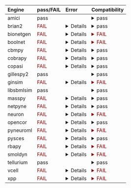 | Engine     | pass/FAIL                                | Error                                                                                                                                                                                                                                                                                                                                                                                                                                                                                                                                                                                                                                                                                                                                                                                                                                                                                                                                                                                                                                                                                                                                                                                                                                                                                                                                                                                                                                                                                                                                                                                                                                                                                                                                                                                                                                                                                                                                                                                                                                                                                                                                                                                                                                                                                                                                                                                                                                                                                                                                                                                                                                                                                                                                                                                                                                                                                                                                                                                                                                                                                                                                                                                                                                                                                                                                                                                                                                                                                                                                                                                                                                                                                                                                                                                                                                                                                                                                                                                                                                                                                                                                                                                                                                                                                                                                                                                                                                                                                                                                                                                                                                                                                                                                                                                                                                                                                                                                                                                                                                                                                                                                                                                                                                                                                                                                                                                                                                                                                                                                                                                                                                                                                                                                                                                                                                                                                                                                                                                                                                                                                                                                                                                                         | Compatibility                                                                                                                                                                                                                                                              |
|:-----------|:-----------------------------------------|:--------------------------------------------------------------------------------------------------------------------------------------------------------------------------------------------------------------------------------------------------------------------------------------------------------------------------------------------------------------------------------------------------------------------------------------------------------------------------------------------------------------------------------------------------------------------------------------------------------------------------------------------------------------------------------------------------------------------------------------------------------------------------------------------------------------------------------------------------------------------------------------------------------------------------------------------------------------------------------------------------------------------------------------------------------------------------------------------------------------------------------------------------------------------------------------------------------------------------------------------------------------------------------------------------------------------------------------------------------------------------------------------------------------------------------------------------------------------------------------------------------------------------------------------------------------------------------------------------------------------------------------------------------------------------------------------------------------------------------------------------------------------------------------------------------------------------------------------------------------------------------------------------------------------------------------------------------------------------------------------------------------------------------------------------------------------------------------------------------------------------------------------------------------------------------------------------------------------------------------------------------------------------------------------------------------------------------------------------------------------------------------------------------------------------------------------------------------------------------------------------------------------------------------------------------------------------------------------------------------------------------------------------------------------------------------------------------------------------------------------------------------------------------------------------------------------------------------------------------------------------------------------------------------------------------------------------------------------------------------------------------------------------------------------------------------------------------------------------------------------------------------------------------------------------------------------------------------------------------------------------------------------------------------------------------------------------------------------------------------------------------------------------------------------------------------------------------------------------------------------------------------------------------------------------------------------------------------------------------------------------------------------------------------------------------------------------------------------------------------------------------------------------------------------------------------------------------------------------------------------------------------------------------------------------------------------------------------------------------------------------------------------------------------------------------------------------------------------------------------------------------------------------------------------------------------------------------------------------------------------------------------------------------------------------------------------------------------------------------------------------------------------------------------------------------------------------------------------------------------------------------------------------------------------------------------------------------------------------------------------------------------------------------------------------------------------------------------------------------------------------------------------------------------------------------------------------------------------------------------------------------------------------------------------------------------------------------------------------------------------------------------------------------------------------------------------------------------------------------------------------------------------------------------------------------------------------------------------------------------------------------------------------------------------------------------------------------------------------------------------------------------------------------------------------------------------------------------------------------------------------------------------------------------------------------------------------------------------------------------------------------------------------------------------------------------------------------------------------------------------------------------------------------------------------------------------------------------------------------------------------------------------------------------------------------------------------------------------------------------------------------------------------------------------------------------------------------------------------------------------------------------------------------------------------------------------------------------|:---------------------------------------------------------------------------------------------------------------------------------------------------------------------------------------------------------------------------------------------------------------------------|
| amici      | pass                                     |                                                                                                                                                                                                                                                                                                                                                                                                                                                                                                                                                                                                                                                                                                                                                                                                                                                                                                                                                                                                                                                                                                                                                                                                                                                                                                                                                                                                                                                                                                                                                                                                                                                                                                                                                                                                                                                                                                                                                                                                                                                                                                                                                                                                                                                                                                                                                                                                                                                                                                                                                                                                                                                                                                                                                                                                                                                                                                                                                                                                                                                                                                                                                                                                                                                                                                                                                                                                                                                                                                                                                                                                                                                                                                                                                                                                                                                                                                                                                                                                                                                                                                                                                                                                                                                                                                                                                                                                                                                                                                                                                                                                                                                                                                                                                                                                                                                                                                                                                                                                                                                                                                                                                                                                                                                                                                                                                                                                                                                                                                                                                                                                                                                                                                                                                                                                                                                                                                                                                                                                                                                                                                                                                                                                               | <details><summary>pass</summary>The file extensions suggest the input file types are '['SBML', 'SED-ML']'. These are compatible with amici</details>                                                                                                                       |
| brian2     | <span style="color:darkred;">FAIL</span> | <details><summary>Details</summary><span style="color:red;">No module named 'libsbml'<br></details>                                                                                                                                                                                                                                                                                                                                                                                                                                                                                                                                                                                                                                                                                                                                                                                                                                                                                                                                                                                                                                                                                                                                                                                                                                                                                                                                                                                                                                                                                                                                                                                                                                                                                                                                                                                                                                                                                                                                                                                                                                                                                                                                                                                                                                                                                                                                                                                                                                                                                                                                                                                                                                                                                                                                                                                                                                                                                                                                                                                                                                                                                                                                                                                                                                                                                                                                                                                                                                                                                                                                                                                                                                                                                                                                                                                                                                                                                                                                                                                                                                                                                                                                                                                                                                                                                                                                                                                                                                                                                                                                                                                                                                                                                                                                                                                                                                                                                                                                                                                                                                                                                                                                                                                                                                                                                                                                                                                                                                                                                                                                                                                                                                                                                                                                                                                                                                                                                                                                                                                                                                                                                                           | <details><summary>pass</summary>The file extensions suggest the input file types are '['SBML', 'SED-ML']'. These are compatible with brian2</details>                                                                                                                      |
| bionetgen  | <span style="color:darkred;">FAIL</span> | <details><summary>Details</summary>/usr/local/lib/python3.9/site-packages/biosimulators_utils/warnings.py:31: <br><br>BioSimulatorsWarning:<br><br> <span style="color:darkorange;">The SED document is potentially incorrect.</span></li><li>Model `net1` has warnings.<br>    - The model file `LEMS_NML2_Ex9_FN.sbml` has warnings.<br>      - 2 warnings of type SBML unit consistency (99505). The following is the first warning at line 40, column 12:<br>        - In situations where a mathematical expression contains literal numbers or parameters whose units have not been declared, it is not possible to verify accurately the consistency of the units in the expression. <br>           The units of the rateRule math expression '(V - pow(V, 3) / 3 - W + I) / SEC' cannot be fully checked. Unit consistency reported as either no errors or further unit errors related to this object may not be accurate.<br>      - 4 warnings of type Modeling practice (80701). The following is the first warning at line 32, column 12:<br>        - As a principle of best modeling practice, the units of a parameter should be declared rather than be left undefined. Doing so improves the ability of software to check the consistency of units and helps make it easier to detect potential errors in models.<br>           The parameter with the id 'I' does not have a 'units' attribute.<br>  <br><br>/usr/local/lib/python3.9/site-packages/biosimulators_utils/warnings.py:31: <br><br>BioSimulatorsWarning:<br><br> <span style="color:darkorange;">The COMBINE/OMEX archive has warnings.</li><li>OMEX manifests should not contain content entries for themselves.</li><li>The SED-ML file at location `./tmp548486` has warnings.<br>    - Model `net1` has warnings.<br>      - The model file `LEMS_NML2_Ex9_FN.sbml` has warnings.<br>        - 2 warnings of type SBML unit consistency (99505). The following is the first warning at line 40, column 12:<br>          - In situations where a mathematical expression contains literal numbers or parameters whose units have not been declared, it is not possible to verify accurately the consistency of the units in the expression. <br>             The units of the rateRule math expression '(V - pow(V, 3) / 3 - W + I) / SEC' cannot be fully checked. Unit consistency reported as either no errors or further unit errors related to this object may not be accurate.<br>        - 4 warnings of type Modeling practice (80701). The following is the first warning at line 32, column 12:<br>          - As a principle of best modeling practice, the units of a parameter should be declared rather than be left undefined. Doing so improves the ability of software to check the consistency of units and helps make it easier to detect potential errors in models.<br>             The parameter with the id 'I' does not have a 'units' attribute.<br>  <br><br><span style="color:red;"><span style="color:red;">The COMBINE/OMEX did not execute successfully:<br><br>  The SED document did not execute successfully:<br>  <br>    Language for model `net1` is not supported.<br>      - Model language `urn:sedml:language:sbml` is not supported. Models must be in BNGL format (e.g., `sed:model/@language` must match `^urn:sedml:language:bngl(\.$)` such as `urn:sedml:language:bngl`).<br></details>                                                                                                                                                                                                                                                                                                                                                                                                                                                                                                                                                                                                                                                                                                                                                                                                                                                                                                                                                                                                                                                                                                                                                                                                                                                                                                                                                                                                                                                                                                                                                                                                                                                                                                                                                                                                                                                                                                                                                                                                                                                                                                                                                                                                                                                                                                                                                                                                                                                                                                                                                                                                                                                                                                                                                                                      | <span style="color:darkred;"><details><summary>FAIL</summary>The file extensions suggest the input file types are '['SBML', 'SED-ML']'. Tese are not compatible with bionetgen. The following file types will be compatible ['BNGL', 'SED-ML']</details></span>            |
| boolnet    | <span style="color:darkred;">FAIL</span> | <details><summary>Details</summary>/usr/local/lib/python3.9/site-packages/biosimulators_utils/warnings.py:31: <br><br>BioSimulatorsWarning:<br><br> <span style="color:darkorange;">The SED document is potentially incorrect.</span></li><li>Model `net1` may be invalid.<br>    - The model file `LEMS_NML2_Ex9_FN.sbml` may be invalid.<br>      - In situations where a mathematical expression contains literal numbers or parameters whose units have not been declared, it is not possible to verify accurately the consistency of the units in the expression. <br>         The units of the rateRule math expression '(V - pow(V, 3) / 3 - W + I) / SEC' cannot be fully checked. Unit consistency reported as either no errors or further unit errors related to this object may not be accurate.<br>        <br>      - In situations where a mathematical expression contains literal numbers or parameters whose units have not been declared, it is not possible to verify accurately the consistency of the units in the expression. <br>         The units of the rateRule math expression '0.08 * (V + (0.7 - 0.8 * W)) / SEC' cannot be fully checked. Unit consistency reported as either no errors or further unit errors related to this object may not be accurate.<br>        <br>      - As a principle of best modeling practice, the units of a parameter should be declared rather than be left undefined. Doing so improves the ability of software to check the consistency of units and helps make it easier to detect potential errors in models.<br>         The parameter with the id 'I' does not have a 'units' attribute.<br>        <br>      - As a principle of best modeling practice, the units of a parameter should be declared rather than be left undefined. Doing so improves the ability of software to check the consistency of units and helps make it easier to detect potential errors in models.<br>         The parameter with the id 'SEC' does not have a 'units' attribute.<br>        <br>      - As a principle of best modeling practice, the units of a parameter should be declared rather than be left undefined. Doing so improves the ability of software to check the consistency of units and helps make it easier to detect potential errors in models.<br>         The parameter with the id 'V' does not have a 'units' attribute.<br>        <br>      - As a principle of best modeling practice, the units of a parameter should be declared rather than be left undefined. Doing so improves the ability of software to check the consistency of units and helps make it easier to detect potential errors in models.<br>         The parameter with the id 'W' does not have a 'units' attribute.<br>        <br>  <br><br>/usr/local/lib/python3.9/site-packages/biosimulators_utils/warnings.py:31: <br><br>BioSimulatorsWarning:<br><br> <span style="color:darkorange;">The COMBINE/OMEX archive may be invalid.</li><li>OMEX manifests should not contain content entries for themselves.</li><li>The SED-ML file at location `./tmp486601` may be invalid.<br>    - Model `net1` may be invalid.<br>      - The model file `LEMS_NML2_Ex9_FN.sbml` may be invalid.<br>        - In situations where a mathematical expression contains literal numbers or parameters whose units have not been declared, it is not possible to verify accurately the consistency of the units in the expression. <br>           The units of the rateRule math expression '(V - pow(V, 3) / 3 - W + I) / SEC' cannot be fully checked. Unit consistency reported as either no errors or further unit errors related to this object may not be accurate.<br>          <br>        - In situations where a mathematical expression contains literal numbers or parameters whose units have not been declared, it is not possible to verify accurately the consistency of the units in the expression. <br>           The units of the rateRule math expression '0.08 * (V + (0.7 - 0.8 * W)) / SEC' cannot be fully checked. Unit consistency reported as either no errors or further unit errors related to this object may not be accurate.<br>          <br>        - As a principle of best modeling practice, the units of a parameter should be declared rather than be left undefined. Doing so improves the ability of software to check the consistency of units and helps make it easier to detect potential errors in models.<br>           The parameter with the id 'I' does not have a 'units' attribute.<br>          <br>        - As a principle of best modeling practice, the units of a parameter should be declared rather than be left undefined. Doing so improves the ability of software to check the consistency of units and helps make it easier to detect potential errors in models.<br>           The parameter with the id 'SEC' does not have a 'units' attribute.<br>          <br>        - As a principle of best modeling practice, the units of a parameter should be declared rather than be left undefined. Doing so improves the ability of software to check the consistency of units and helps make it easier to detect potential errors in models.<br>           The parameter with the id 'V' does not have a 'units' attribute.<br>          <br>        - As a principle of best modeling practice, the units of a parameter should be declared rather than be left undefined. Doing so improves the ability of software to check the consistency of units and helps make it easier to detect potential errors in models.<br>           The parameter with the id 'W' does not have a 'units' attribute.<br>          <br>  <br><br><span style="color:red;"><span style="color:red;">The COMBINE/OMEX did not execute successfully:<br><br>  The SED document did not execute successfully:<br>  <br>    Simulation `sim1` is invalid.<br>      - Number of points (20000) must be equal to the difference between the output end (200.0) and start times (0.0).<br>R[write to console]: Warning message:<br><br>R[write to console]: In (function (package, help, pos = 2, lib.loc = NULL, character.only = FALSE,  :<br>R[write to console]: <br> <br>R[write to console]:  library â/usr/lib/R/site-libraryâ contains no packages<br><br></details>                                                                                                                                                                                                                                                                                                                                                                                                                                                                                                                                                                                                                                                                                                                                                                                                                                                                                                                                                                                                                                                                                                                                                                                                                                                                                                                                                                                                                                                                                                                                                                                                                                                                                                                                                                                                                                                                                                                                                                                                                                                                                                                                                                                                                                                                                                                                                                                                                                                                                                                                                                                                                                                                                                                                                                                                                                                                                                                                                                                                                                                                                                                                                                                                                                                                                                                                                                                                                                                                                                                                                                                                                                                                                                                                                                                                                                                                                                                                                                                                                                                                                                                                                                                                                                                                                                                                                                                                                                                                                                                                                                                                                                                                                                                                                                                                                                                                                                                                                                                                                                                                                                                                                                                                                                                                                                                                                                                                                                                                                                                                                                                                                                                                                                                                                                                                                                                                                                                                                                                                                                                                                                                                                                                                               | <span style="color:darkred;"><details><summary>FAIL</summary>The file extensions suggest the input file types are '['SBML', 'SED-ML']'. Tese are not compatible with boolnet. The following file types will be compatible ['SBML-qual', 'SED-ML']</details></span>         |
| cbmpy      | <span style="color:darkred;">FAIL</span> | <details><summary>Details</summary><br>INFO: No xlwt module available, Excel spreadsheet creation disabled<br><br><br><br>No module named 'cplex'<br><br><br><br>CPLEX not available<br><br>*****<br>Using GLPK<br>*****<br><br><br>INFO: No xlrd module available, Excel spreadsheet reading disabled<br><br>CBMPy environment<br>******************<br>Revision: r689<br><br><br>***********************************************************************<br>* Welcome to CBMPy (0.7.25) - PySCeS Constraint Based Modelling       *<br>*                http://cbmpy.sourceforge.net                         *<br>* Copyright(C) Brett G. Olivier 2014 - 2019                           *<br>* Dept. of Systems Bioinformatics                                     *<br>* Vrije Universiteit Amsterdam, Amsterdam, The Netherlands            *<br>* CBMPy is developed as part of the BeBasic MetaToolKit Project       *<br>* Distributed under the GNU GPL v 3.0 licence, see                    *<br>* LICENCE (supplied with this release) for details                    *<br>***********************************************************************<br><br>/usr/local/lib/python3.9/site-packages/biosimulators_utils/warnings.py:31: <br><br>BioSimulatorsWarning:<br><br> <span style="color:darkorange;">The SED document is potentially incorrect.</span></li><li>Model `net1` has warnings.<br>    - The model file `LEMS_NML2_Ex9_FN.sbml` has warnings.<br>      - 2 warnings of type SBML unit consistency (99505). The following is the first warning at line 40, column 12:<br>        - In situations where a mathematical expression contains literal numbers or parameters whose units have not been declared, it is not possible to verify accurately the consistency of the units in the expression. <br>           The units of the rateRule math expression '(V - pow(V, 3) / 3 - W + I) / SEC' cannot be fully checked. Unit consistency reported as either no errors or further unit errors related to this object may not be accurate.<br>      - 4 warnings of type Modeling practice (80701). The following is the first warning at line 32, column 12:<br>        - As a principle of best modeling practice, the units of a parameter should be declared rather than be left undefined. Doing so improves the ability of software to check the consistency of units and helps make it easier to detect potential errors in models.<br>           The parameter with the id 'I' does not have a 'units' attribute.<br>  <br><br>/usr/local/lib/python3.9/site-packages/biosimulators_utils/warnings.py:31: <br><br>BioSimulatorsWarning:<br><br> <span style="color:darkorange;">The COMBINE/OMEX archive has warnings.</li><li>OMEX manifests should not contain content entries for themselves.</li><li>The SED-ML file at location `./tmp576553` has warnings.<br>    - Model `net1` has warnings.<br>      - The model file `LEMS_NML2_Ex9_FN.sbml` has warnings.<br>        - 2 warnings of type SBML unit consistency (99505). The following is the first warning at line 40, column 12:<br>          - In situations where a mathematical expression contains literal numbers or parameters whose units have not been declared, it is not possible to verify accurately the consistency of the units in the expression. <br>             The units of the rateRule math expression '(V - pow(V, 3) / 3 - W + I) / SEC' cannot be fully checked. Unit consistency reported as either no errors or further unit errors related to this object may not be accurate.<br>        - 4 warnings of type Modeling practice (80701). The following is the first warning at line 32, column 12:<br>          - As a principle of best modeling practice, the units of a parameter should be declared rather than be left undefined. Doing so improves the ability of software to check the consistency of units and helps make it easier to detect potential errors in models.<br>             The parameter with the id 'I' does not have a 'units' attribute.<br>  <br><br><span style="color:red;"><span style="color:red;">The COMBINE/OMEX did not execute successfully:<br><br>  The SED document did not execute successfully:<br>  <br>    UniformTimeCourseSimulation `sim1` is not supported.<br>      - Simulation sim1 of type `UniformTimeCourseSimulation` is not supported. Simulation must be an instance of one of the following:<br>          - SteadyStateSimulation<br></details>                                                                                                                                                                                                                                                                                                                                                                                                                                                                                                                                                                                                                                                                                                                                                                                                                                                                                                                                                                                                                                                                                                                                                                                                                                                                                                                                                                                                                                                                                                                                                                                                                                                                           | <details><summary>pass</summary>The file extensions suggest the input file types are '['SBML', 'SED-ML']'. These are compatible with cbmpy</details>                                                                                                                       |
| cobrapy    | <span style="color:darkred;">FAIL</span> | <details><summary>Details</summary>/usr/local/lib/python3.9/site-packages/biosimulators_utils/warnings.py:31: <br><br>BioSimulatorsWarning:<br><br> <span style="color:darkorange;">The SED document is potentially incorrect.</span></li><li>Model `net1` has warnings.<br>    - The model file `LEMS_NML2_Ex9_FN.sbml` has warnings.<br>      - 2 warnings of type SBML unit consistency (99505). The following is the first warning at line 40, column 12:<br>        - In situations where a mathematical expression contains literal numbers or parameters whose units have not been declared, it is not possible to verify accurately the consistency of the units in the expression. <br>           The units of the rateRule math expression '(V - pow(V, 3) / 3 - W + I) / SEC' cannot be fully checked. Unit consistency reported as either no errors or further unit errors related to this object may not be accurate.<br>      - 4 warnings of type Modeling practice (80701). The following is the first warning at line 32, column 12:<br>        - As a principle of best modeling practice, the units of a parameter should be declared rather than be left undefined. Doing so improves the ability of software to check the consistency of units and helps make it easier to detect potential errors in models.<br>           The parameter with the id 'I' does not have a 'units' attribute.<br>  <br><br>/usr/local/lib/python3.9/site-packages/biosimulators_utils/warnings.py:31: <br><br>BioSimulatorsWarning:<br><br> <span style="color:darkorange;">The COMBINE/OMEX archive has warnings.</li><li>OMEX manifests should not contain content entries for themselves.</li><li>The SED-ML file at location `./tmp103711` has warnings.<br>    - Model `net1` has warnings.<br>      - The model file `LEMS_NML2_Ex9_FN.sbml` has warnings.<br>        - 2 warnings of type SBML unit consistency (99505). The following is the first warning at line 40, column 12:<br>          - In situations where a mathematical expression contains literal numbers or parameters whose units have not been declared, it is not possible to verify accurately the consistency of the units in the expression. <br>             The units of the rateRule math expression '(V - pow(V, 3) / 3 - W + I) / SEC' cannot be fully checked. Unit consistency reported as either no errors or further unit errors related to this object may not be accurate.<br>        - 4 warnings of type Modeling practice (80701). The following is the first warning at line 32, column 12:<br>          - As a principle of best modeling practice, the units of a parameter should be declared rather than be left undefined. Doing so improves the ability of software to check the consistency of units and helps make it easier to detect potential errors in models.<br>             The parameter with the id 'I' does not have a 'units' attribute.<br>  <br><br><span style="color:red;"><span style="color:red;">The COMBINE/OMEX did not execute successfully:<br><br>  The SED document did not execute successfully:<br>  <br>    UniformTimeCourseSimulation `sim1` is not supported.<br>      - Simulation sim1 of type `UniformTimeCourseSimulation` is not supported. Simulation must be an instance of one of the following:<br>          - SteadyStateSimulation<br></details>                                                                                                                                                                                                                                                                                                                                                                                                                                                                                                                                                                                                                                                                                                                                                                                                                                                                                                                                                                                                                                                                                                                                                                                                                                                                                                                                                                                                                                                                                                                                                                                                                                                                                                                                                                                                                                                                                                                                                                                                                                                                                                                                                                                                                                                                                                                                                                                                                                                                                                                                                                                                                                                                                                                                                                                                             | <details><summary>pass</summary>The file extensions suggest the input file types are '['SBML', 'SED-ML']'. These are compatible with cobrapy</details>                                                                                                                     |
| copasi     | <span style="color:darkred;">FAIL</span> | <details><summary>Details</summary>/usr/local/lib/python3.9/site-packages/biosimulators_utils/warnings.py:31: <br><br>BioSimulatorsWarning:<br><br> <span style="color:darkorange;">The SED document is potentially incorrect.</span></li><li>Model `net1` has warnings.<br>    - The model file `LEMS_NML2_Ex9_FN.sbml` has warnings.<br>      - 2 warnings of type SBML unit consistency (99505). The following is the first warning at line 40, column 12:<br>        - In situations where a mathematical expression contains literal numbers or parameters whose units have not been declared, it is not possible to verify accurately the consistency of the units in the expression. <br>           The units of the rateRule math expression '(V - pow(V, 3) / 3 - W + I) / SEC' cannot be fully checked. Unit consistency reported as either no errors or further unit errors related to this object may not be accurate.<br>      - 4 warnings of type Modeling practice (80701). The following is the first warning at line 32, column 12:<br>        - As a principle of best modeling practice, the units of a parameter should be declared rather than be left undefined. Doing so improves the ability of software to check the consistency of units and helps make it easier to detect potential errors in models.<br>           The parameter with the id 'I' does not have a 'units' attribute.<br>  <br><br>/usr/local/lib/python3.9/site-packages/biosimulators_utils/warnings.py:31: <br><br>BioSimulatorsWarning:<br><br> <span style="color:darkorange;">The COMBINE/OMEX archive has warnings.</li><li>OMEX manifests should not contain content entries for themselves.</li><li>The SED-ML file at location `./tmp611997` has warnings.<br>    - Model `net1` has warnings.<br>      - The model file `LEMS_NML2_Ex9_FN.sbml` has warnings.<br>        - 2 warnings of type SBML unit consistency (99505). The following is the first warning at line 40, column 12:<br>          - In situations where a mathematical expression contains literal numbers or parameters whose units have not been declared, it is not possible to verify accurately the consistency of the units in the expression. <br>             The units of the rateRule math expression '(V - pow(V, 3) / 3 - W + I) / SEC' cannot be fully checked. Unit consistency reported as either no errors or further unit errors related to this object may not be accurate.<br>        - 4 warnings of type Modeling practice (80701). The following is the first warning at line 32, column 12:<br>          - As a principle of best modeling practice, the units of a parameter should be declared rather than be left undefined. Doing so improves the ability of software to check the consistency of units and helps make it easier to detect potential errors in models.<br>             The parameter with the id 'I' does not have a 'units' attribute.<br>  <br><br><span style="color:red;">The COMBINE/OMEX did not execute successfully:<br><br>  The SED document did not execute successfully:<br>  <br>    could not convert string to float: 'Values[W]'<br></details>                                                                                                                                                                                                                                                                                                                                                                                                                                                                                                                                                                                                                                                                                                                                                                                                                                                                                                                                                                                                                                                                                                                                                                                                                                                                                                                                                                                                                                                                                                                                                                                                                                                                                                                                                                                                                                                                                                                                                                                                                                                                                                                                                                                                                                                                                                                                                                                                                                                                                                                                                                                                                                                                                                                                                                                                                                                                                                                                                                                                                            | <details><summary>pass</summary>The file extensions suggest the input file types are '['SBML', 'SED-ML']'. These are compatible with copasi</details>                                                                                                                      |
| gillespy2  | pass                                     |                                                                                                                                                                                                                                                                                                                                                                                                                                                                                                                                                                                                                                                                                                                                                                                                                                                                                                                                                                                                                                                                                                                                                                                                                                                                                                                                                                                                                                                                                                                                                                                                                                                                                                                                                                                                                                                                                                                                                                                                                                                                                                                                                                                                                                                                                                                                                                                                                                                                                                                                                                                                                                                                                                                                                                                                                                                                                                                                                                                                                                                                                                                                                                                                                                                                                                                                                                                                                                                                                                                                                                                                                                                                                                                                                                                                                                                                                                                                                                                                                                                                                                                                                                                                                                                                                                                                                                                                                                                                                                                                                                                                                                                                                                                                                                                                                                                                                                                                                                                                                                                                                                                                                                                                                                                                                                                                                                                                                                                                                                                                                                                                                                                                                                                                                                                                                                                                                                                                                                                                                                                                                                                                                                                                               | <details><summary>pass</summary>The file extensions suggest the input file types are '['SBML', 'SED-ML']'. These are compatible with gillespy2</details>                                                                                                                   |
| ginsim     | <span style="color:darkred;">FAIL</span> | <details><summary>Details</summary>/usr/local/lib/python3.9/site-packages/biosimulators_utils/warnings.py:31: <br><br>BioSimulatorsWarning:<br><br> <span style="color:darkorange;">The SED document is potentially incorrect.</span></li><li>Model `net1` may be invalid.<br>    - The model file `LEMS_NML2_Ex9_FN.sbml` may be invalid.<br>      - In situations where a mathematical expression contains literal numbers or parameters whose units have not been declared, it is not possible to verify accurately the consistency of the units in the expression. <br>         The units of the rateRule math expression '(V - pow(V, 3) / 3 - W + I) / SEC' cannot be fully checked. Unit consistency reported as either no errors or further unit errors related to this object may not be accurate.<br>        <br>      - In situations where a mathematical expression contains literal numbers or parameters whose units have not been declared, it is not possible to verify accurately the consistency of the units in the expression. <br>         The units of the rateRule math expression '0.08 * (V + (0.7 - 0.8 * W)) / SEC' cannot be fully checked. Unit consistency reported as either no errors or further unit errors related to this object may not be accurate.<br>        <br>      - As a principle of best modeling practice, the units of a parameter should be declared rather than be left undefined. Doing so improves the ability of software to check the consistency of units and helps make it easier to detect potential errors in models.<br>         The parameter with the id 'I' does not have a 'units' attribute.<br>        <br>      - As a principle of best modeling practice, the units of a parameter should be declared rather than be left undefined. Doing so improves the ability of software to check the consistency of units and helps make it easier to detect potential errors in models.<br>         The parameter with the id 'SEC' does not have a 'units' attribute.<br>        <br>      - As a principle of best modeling practice, the units of a parameter should be declared rather than be left undefined. Doing so improves the ability of software to check the consistency of units and helps make it easier to detect potential errors in models.<br>         The parameter with the id 'V' does not have a 'units' attribute.<br>        <br>      - As a principle of best modeling practice, the units of a parameter should be declared rather than be left undefined. Doing so improves the ability of software to check the consistency of units and helps make it easier to detect potential errors in models.<br>         The parameter with the id 'W' does not have a 'units' attribute.<br>        <br>  <br><br>/usr/local/lib/python3.9/site-packages/biosimulators_utils/warnings.py:31: <br><br>BioSimulatorsWarning:<br><br> <span style="color:darkorange;">The COMBINE/OMEX archive may be invalid.</li><li>OMEX manifests should not contain content entries for themselves.</li><li>The SED-ML file at location `./tmp789168` may be invalid.<br>    - Model `net1` may be invalid.<br>      - The model file `LEMS_NML2_Ex9_FN.sbml` may be invalid.<br>        - In situations where a mathematical expression contains literal numbers or parameters whose units have not been declared, it is not possible to verify accurately the consistency of the units in the expression. <br>           The units of the rateRule math expression '(V - pow(V, 3) / 3 - W + I) / SEC' cannot be fully checked. Unit consistency reported as either no errors or further unit errors related to this object may not be accurate.<br>          <br>        - In situations where a mathematical expression contains literal numbers or parameters whose units have not been declared, it is not possible to verify accurately the consistency of the units in the expression. <br>           The units of the rateRule math expression '0.08 * (V + (0.7 - 0.8 * W)) / SEC' cannot be fully checked. Unit consistency reported as either no errors or further unit errors related to this object may not be accurate.<br>          <br>        - As a principle of best modeling practice, the units of a parameter should be declared rather than be left undefined. Doing so improves the ability of software to check the consistency of units and helps make it easier to detect potential errors in models.<br>           The parameter with the id 'I' does not have a 'units' attribute.<br>          <br>        - As a principle of best modeling practice, the units of a parameter should be declared rather than be left undefined. Doing so improves the ability of software to check the consistency of units and helps make it easier to detect potential errors in models.<br>           The parameter with the id 'SEC' does not have a 'units' attribute.<br>          <br>        - As a principle of best modeling practice, the units of a parameter should be declared rather than be left undefined. Doing so improves the ability of software to check the consistency of units and helps make it easier to detect potential errors in models.<br>           The parameter with the id 'V' does not have a 'units' attribute.<br>          <br>        - As a principle of best modeling practice, the units of a parameter should be declared rather than be left undefined. Doing so improves the ability of software to check the consistency of units and helps make it easier to detect potential errors in models.<br>           The parameter with the id 'W' does not have a 'units' attribute.<br>          <br>  <br><br><span style="color:red;"><span style="color:red;">The COMBINE/OMEX did not execute successfully:<br><br>  The SED document did not execute successfully:<br>  <br>    Simulation `sim1` is invalid.<br>      - The interval between the output start and time time must be an integer multiple of the number of steps, not `0.01`:<br>          Output start time: 0.0<br>          Output end time: 200.0<br>          Number of steps: 20000<br></details> | <span style="color:darkred;"><details><summary>FAIL</summary>The file extensions suggest the input file types are '['SBML', 'SED-ML']'. Tese are not compatible with ginsim. The following file types will be compatible ['SBML-qual', 'SED-ML']</details></span>          |
| libsbmlsim | pass                                     |                                                                                                                                                                                                                                                                                                                                                                                                                                                                                                                                                                                                                                                                                                                                                                                                                                                                                                                                                                                                                                                                                                                                                                                                                                                                                                                                                                                                                                                                                                                                                                                                                                                                                                                                                                                                                                                                                                                                                                                                                                                                                                                                                                                                                                                                                                                                                                                                                                                                                                                                                                                                                                                                                                                                                                                                                                                                                                                                                                                                                                                                                                                                                                                                                                                                                                                                                                                                                                                                                                                                                                                                                                                                                                                                                                                                                                                                                                                                                                                                                                                                                                                                                                                                                                                                                                                                                                                                                                                                                                                                                                                                                                                                                                                                                                                                                                                                                                                                                                                                                                                                                                                                                                                                                                                                                                                                                                                                                                                                                                                                                                                                                                                                                                                                                                                                                                                                                                                                                                                                                                                                                                                                                                                                               | <details><summary>pass</summary>The file extensions suggest the input file types are '['SBML', 'SED-ML']'. These are compatible with libsbmlsim</details>                                                                                                                  |
| masspy     | <span style="color:darkred;">FAIL</span> | <details><summary>Details</summary>/usr/local/lib/python3.9/site-packages/biosimulators_utils/warnings.py:31 [1;31m<br><br>BioSimulatorsWarning:<br><br> <span style="color:darkorange;">The SED document is potentially incorrect.</span></li><li>Model `net1` has warnings.<br>    - The model file `LEMS_NML2_Ex9_FN.sbml` has warnings.<br>      - 2 warnings of type SBML unit consistency (99505). The following is the first warning at line 40, column 12:<br>        - In situations where a mathematical expression contains literal numbers or parameters whose units have not been declared, it is not possible to verify accurately the consistency of the units in the expression. <br>           The units of the rateRule math expression '(V - pow(V, 3) / 3 - W + I) / SEC' cannot be fully checked. Unit consistency reported as either no errors or further unit errors related to this object may not be accurate.<br>      - 4 warnings of type Modeling practice (80701). The following is the first warning at line 32, column 12:<br>        - As a principle of best modeling practice, the units of a parameter should be declared rather than be left undefined. Doing so improves the ability of software to check the consistency of units and helps make it easier to detect potential errors in models.<br>           The parameter with the id 'I' does not have a 'units' attribute.<br>/usr/local/lib/python3.9/site-packages/biosimulators_utils/warnings.py:31 [1;31m<br><br>BioSimulatorsWarning:<br><br> <span style="color:darkorange;">The COMBINE/OMEX archive has warnings.</li><li>OMEX manifests should not contain content entries for themselves.</li><li>The SED-ML file at location `./tmp760437` has warnings.<br>    - Model `net1` has warnings.<br>      - The model file `LEMS_NML2_Ex9_FN.sbml` has warnings.<br>        - 2 warnings of type SBML unit consistency (99505). The following is the first warning at line 40, column 12:<br>          - In situations where a mathematical expression contains literal numbers or parameters whose units have not been declared, it is not possible to verify accurately the consistency of the units in the expression. <br>             The units of the rateRule math expression '(V - pow(V, 3) / 3 - W + I) / SEC' cannot be fully checked. Unit consistency reported as either no errors or further unit errors related to this object may not be accurate.<br>        - 4 warnings of type Modeling practice (80701). The following is the first warning at line 32, column 12:<br>          - As a principle of best modeling practice, the units of a parameter should be declared rather than be left undefined. Doing so improves the ability of software to check the consistency of units and helps make it easier to detect potential errors in models.<br>             The parameter with the id 'I' does not have a 'units' attribute.<br><span style="color:red;"><span style="color:red;">The COMBINE/OMEX did not execute successfully:<br><br>  The SED document did not execute successfully:<br>  <br>    Something went wrong reading the SBML model. Most likely the SBML model is not valid. Please check that your model is valid using the `mass.io.sbml.validate_sbml_model` function or via the online validator at http://sbml.org/validator .<br>    	`(model, errors) = validate_sbml_model(filename)`<br>    If the model is valid and cannot be read please open an issue at https://github.com/SBRG/masspy/issues .<br></details>                                                                                                                                                                                                                                                                                                                                                                                                                                                                                                                                                                                                                                                                                                                                                                                                                                                                                                                                                                                                                                                                                                                                                                                                                                                                                                                                                                                                                                                                                                                                                                                                                                                                                                                                                                                                                                                                                                                                                                                                                                                                                                                                                                                                                                                                                                                                                                                                                                                                                                                                                                                                                                                                                                                                                                                                                                                                                                                                                                                                                                                                                                                                                                                                                                                                                                                                                                                                                                                                                                                                                                                                                                                                                                                                                                                                                                                                                                                                                                                                                                                                                                                                                                                                                                                                                                                                                                                                                                                                                                                                                                                                                                                                                                                                                                                                                                                                                                                                                                                                                                                                                                                                                                                                                                                                                                                                                                                                                                                                                                                                                                                                                                                                                                                                                                                                                                                                                                                                                                                                                                                                                                                                                                                                               | <details><summary>pass</summary>The file extensions suggest the input file types are '['SBML', 'SED-ML']'. These are compatible with masspy</details>                                                                                                                      |
| netpyne    | <span style="color:darkred;">FAIL</span> | <details><summary>Details</summary><span style="color:red;">No module named 'libsbml'<br></details>                                                                                                                                                                                                                                                                                                                                                                                                                                                                                                                                                                                                                                                                                                                                                                                                                                                                                                                                                                                                                                                                                                                                                                                                                                                                                                                                                                                                                                                                                                                                                                                                                                                                                                                                                                                                                                                                                                                                                                                                                                                                                                                                                                                                                                                                                                                                                                                                                                                                                                                                                                                                                                                                                                                                                                                                                                                                                                                                                                                                                                                                                                                                                                                                                                                                                                                                                                                                                                                                                                                                                                                                                                                                                                                                                                                                                                                                                                                                                                                                                                                                                                                                                                                                                                                                                                                                                                                                                                                                                                                                                                                                                                                                                                                                                                                                                                                                                                                                                                                                                                                                                                                                                                                                                                                                                                                                                                                                                                                                                                                                                                                                                                                                                                                                                                                                                                                                                                                                                                                                                                                                                                           | <details><summary>pass</summary>The file extensions suggest the input file types are '['SBML', 'SED-ML']'. These are compatible with netpyne</details>                                                                                                                     |
| neuron     | <span style="color:darkred;">FAIL</span> | <details><summary>Details</summary><span style="color:red;">No module named 'libsbml'<br></details>                                                                                                                                                                                                                                                                                                                                                                                                                                                                                                                                                                                                                                                                                                                                                                                                                                                                                                                                                                                                                                                                                                                                                                                                                                                                                                                                                                                                                                                                                                                                                                                                                                                                                                                                                                                                                                                                                                                                                                                                                                                                                                                                                                                                                                                                                                                                                                                                                                                                                                                                                                                                                                                                                                                                                                                                                                                                                                                                                                                                                                                                                                                                                                                                                                                                                                                                                                                                                                                                                                                                                                                                                                                                                                                                                                                                                                                                                                                                                                                                                                                                                                                                                                                                                                                                                                                                                                                                                                                                                                                                                                                                                                                                                                                                                                                                                                                                                                                                                                                                                                                                                                                                                                                                                                                                                                                                                                                                                                                                                                                                                                                                                                                                                                                                                                                                                                                                                                                                                                                                                                                                                                           | <span style="color:darkred;"><details><summary>FAIL</summary>The file extensions suggest the input file types are '['SBML', 'SED-ML']'. Tese are not compatible with neuron. The following file types will be compatible ['LEMS', 'SED-ML', 'NeuroML']</details></span>    |
| opencor    | <span style="color:darkred;">FAIL</span> | <details><summary>Details</summary><span style="color:red;">No module named 'libsbml'<br></details>                                                                                                                                                                                                                                                                                                                                                                                                                                                                                                                                                                                                                                                                                                                                                                                                                                                                                                                                                                                                                                                                                                                                                                                                                                                                                                                                                                                                                                                                                                                                                                                                                                                                                                                                                                                                                                                                                                                                                                                                                                                                                                                                                                                                                                                                                                                                                                                                                                                                                                                                                                                                                                                                                                                                                                                                                                                                                                                                                                                                                                                                                                                                                                                                                                                                                                                                                                                                                                                                                                                                                                                                                                                                                                                                                                                                                                                                                                                                                                                                                                                                                                                                                                                                                                                                                                                                                                                                                                                                                                                                                                                                                                                                                                                                                                                                                                                                                                                                                                                                                                                                                                                                                                                                                                                                                                                                                                                                                                                                                                                                                                                                                                                                                                                                                                                                                                                                                                                                                                                                                                                                                                           | <details><summary>pass</summary>The file extensions suggest the input file types are '['SBML', 'SED-ML']'. These are compatible with opencor</details>                                                                                                                     |
| pyneuroml  | <span style="color:darkred;">FAIL</span> | <details><summary>Details</summary><span style="color:red;">No module named 'libsbml'<br></details>                                                                                                                                                                                                                                                                                                                                                                                                                                                                                                                                                                                                                                                                                                                                                                                                                                                                                                                                                                                                                                                                                                                                                                                                                                                                                                                                                                                                                                                                                                                                                                                                                                                                                                                                                                                                                                                                                                                                                                                                                                                                                                                                                                                                                                                                                                                                                                                                                                                                                                                                                                                                                                                                                                                                                                                                                                                                                                                                                                                                                                                                                                                                                                                                                                                                                                                                                                                                                                                                                                                                                                                                                                                                                                                                                                                                                                                                                                                                                                                                                                                                                                                                                                                                                                                                                                                                                                                                                                                                                                                                                                                                                                                                                                                                                                                                                                                                                                                                                                                                                                                                                                                                                                                                                                                                                                                                                                                                                                                                                                                                                                                                                                                                                                                                                                                                                                                                                                                                                                                                                                                                                                           | <span style="color:darkred;"><details><summary>FAIL</summary>The file extensions suggest the input file types are '['SBML', 'SED-ML']'. Tese are not compatible with pyneuroml. The following file types will be compatible ['LEMS', 'SED-ML', 'NeuroML']</details></span> |
| pysces     | <span style="color:darkred;">FAIL</span> | <details><summary>Details</summary>Could not find GLIMDA.<br>/usr/local/lib/python3.10/site-packages/biosimulators_utils/warnings.py:31: <br><br>BioSimulatorsWarning:<br><br> <span style="color:darkorange;">The SED document is potentially incorrect.</span></li><li>Model `net1` has warnings.<br>    - The model file `LEMS_NML2_Ex9_FN.sbml` has warnings.<br>      - 2 warnings of type SBML unit consistency (99505). The following is the first warning at line 40, column 12:<br>        - In situations where a mathematical expression contains literal numbers or parameters whose units have not been declared, it is not possible to verify accurately the consistency of the units in the expression. <br>           The units of the rateRule math expression '(V - pow(V, 3) / 3 - W + I) / SEC' cannot be fully checked. Unit consistency reported as either no errors or further unit errors related to this object may not be accurate.<br>      - 4 warnings of type Modeling practice (80701). The following is the first warning at line 32, column 12:<br>        - As a principle of best modeling practice, the units of a parameter should be declared rather than be left undefined. Doing so improves the ability of software to check the consistency of units and helps make it easier to detect potential errors in models.<br>           The parameter with the id 'I' does not have a 'units' attribute.<br>  <br><br>/usr/local/lib/python3.10/site-packages/biosimulators_utils/warnings.py:31: <br><br>BioSimulatorsWarning:<br><br> <span style="color:darkorange;">The COMBINE/OMEX archive has warnings.</li><li>OMEX manifests should not contain content entries for themselves.</li><li>The SED-ML file at location `./tmp849291` has warnings.<br>    - Model `net1` has warnings.<br>      - The model file `LEMS_NML2_Ex9_FN.sbml` has warnings.<br>        - 2 warnings of type SBML unit consistency (99505). The following is the first warning at line 40, column 12:<br>          - In situations where a mathematical expression contains literal numbers or parameters whose units have not been declared, it is not possible to verify accurately the consistency of the units in the expression. <br>             The units of the rateRule math expression '(V - pow(V, 3) / 3 - W + I) / SEC' cannot be fully checked. Unit consistency reported as either no errors or further unit errors related to this object may not be accurate.<br>        - 4 warnings of type Modeling practice (80701). The following is the first warning at line 32, column 12:<br>          - As a principle of best modeling practice, the units of a parameter should be declared rather than be left undefined. Doing so improves the ability of software to check the consistency of units and helps make it easier to detect potential errors in models.<br>             The parameter with the id 'I' does not have a 'units' attribute.<br>  <br><br><span style="color:red;">The COMBINE/OMEX did not execute successfully:<br><br>  The SED document did not execute successfully:<br>  <br>    Model at /tmp/tmp5qr0efml/./LEMS_NML2_Ex9_FN.sbml could not be imported:<br>      <br>      File /tmp/tmp5qr0efml/./LEMS_NML2_Ex9_FN.sbml.xml does not exist<br></details>                                                                                                                                                                                                                                                                                                                                                                                                                                                                                                                                                                                                                                                                                                                                                                                                                                                                                                                                                                                                                                                                                                                                                                                                                                                                                                                                                                                                                                                                                                                                                                                                                                                                                                                                                                                                                                                                                                                                                                                                                                                                                                                                                                                                                                                                                                                                                                                                                                                                                                                                                                                                                                                                                                                                                                                                                                                                                  | <details><summary>pass</summary>The file extensions suggest the input file types are '['SBML', 'SED-ML']'. These are compatible with pysces</details>                                                                                                                      |
| rbapy      | <span style="color:darkred;">FAIL</span> | <details><summary>Details</summary>/usr/local/lib/python3.9/site-packages/biosimulators_utils/warnings.py:31: <br><br>BioSimulatorsWarning:<br><br> <span style="color:darkorange;">The SED document is potentially incorrect.</span></li><li>Model `net1` may be invalid.<br>    - The model file `LEMS_NML2_Ex9_FN.sbml` may be invalid.<br>      - In situations where a mathematical expression contains literal numbers or parameters whose units have not been declared, it is not possible to verify accurately the consistency of the units in the expression. <br>         The units of the rateRule math expression '(V - pow(V, 3) / 3 - W + I) / SEC' cannot be fully checked. Unit consistency reported as either no errors or further unit errors related to this object may not be accurate.<br>        <br>      - In situations where a mathematical expression contains literal numbers or parameters whose units have not been declared, it is not possible to verify accurately the consistency of the units in the expression. <br>         The units of the rateRule math expression '0.08 * (V + (0.7 - 0.8 * W)) / SEC' cannot be fully checked. Unit consistency reported as either no errors or further unit errors related to this object may not be accurate.<br>        <br>      - As a principle of best modeling practice, the units of a parameter should be declared rather than be left undefined. Doing so improves the ability of software to check the consistency of units and helps make it easier to detect potential errors in models.<br>         The parameter with the id 'I' does not have a 'units' attribute.<br>        <br>      - As a principle of best modeling practice, the units of a parameter should be declared rather than be left undefined. Doing so improves the ability of software to check the consistency of units and helps make it easier to detect potential errors in models.<br>         The parameter with the id 'SEC' does not have a 'units' attribute.<br>        <br>      - As a principle of best modeling practice, the units of a parameter should be declared rather than be left undefined. Doing so improves the ability of software to check the consistency of units and helps make it easier to detect potential errors in models.<br>         The parameter with the id 'V' does not have a 'units' attribute.<br>        <br>      - As a principle of best modeling practice, the units of a parameter should be declared rather than be left undefined. Doing so improves the ability of software to check the consistency of units and helps make it easier to detect potential errors in models.<br>         The parameter with the id 'W' does not have a 'units' attribute.<br>        <br>  <br><br>/usr/local/lib/python3.9/site-packages/biosimulators_utils/warnings.py:31: <br><br>BioSimulatorsWarning:<br><br> <span style="color:darkorange;">The COMBINE/OMEX archive may be invalid.</li><li>OMEX manifests should not contain content entries for themselves.</li><li>The SED-ML file at location `./tmp510520` may be invalid.<br>    - Model `net1` may be invalid.<br>      - The model file `LEMS_NML2_Ex9_FN.sbml` may be invalid.<br>        - In situations where a mathematical expression contains literal numbers or parameters whose units have not been declared, it is not possible to verify accurately the consistency of the units in the expression. <br>           The units of the rateRule math expression '(V - pow(V, 3) / 3 - W + I) / SEC' cannot be fully checked. Unit consistency reported as either no errors or further unit errors related to this object may not be accurate.<br>          <br>        - In situations where a mathematical expression contains literal numbers or parameters whose units have not been declared, it is not possible to verify accurately the consistency of the units in the expression. <br>           The units of the rateRule math expression '0.08 * (V + (0.7 - 0.8 * W)) / SEC' cannot be fully checked. Unit consistency reported as either no errors or further unit errors related to this object may not be accurate.<br>          <br>        - As a principle of best modeling practice, the units of a parameter should be declared rather than be left undefined. Doing so improves the ability of software to check the consistency of units and helps make it easier to detect potential errors in models.<br>           The parameter with the id 'I' does not have a 'units' attribute.<br>          <br>        - As a principle of best modeling practice, the units of a parameter should be declared rather than be left undefined. Doing so improves the ability of software to check the consistency of units and helps make it easier to detect potential errors in models.<br>           The parameter with the id 'SEC' does not have a 'units' attribute.<br>          <br>        - As a principle of best modeling practice, the units of a parameter should be declared rather than be left undefined. Doing so improves the ability of software to check the consistency of units and helps make it easier to detect potential errors in models.<br>           The parameter with the id 'V' does not have a 'units' attribute.<br>          <br>        - As a principle of best modeling practice, the units of a parameter should be declared rather than be left undefined. Doing so improves the ability of software to check the consistency of units and helps make it easier to detect potential errors in models.<br>           The parameter with the id 'W' does not have a 'units' attribute.<br>          <br>  <br><br><span style="color:red;"><span style="color:red;">The COMBINE/OMEX did not execute successfully:<br><br>  The SED document did not execute successfully:<br>  <br>    Language for model `net1` is not supported.<br>      - Model language `urn:sedml:language:sbml` is not supported. Models must be in RBA format (e.g., `sed:model/@language` must match `^urn:sedml:language:rba(\.$)` such as `urn:sedml:language:rba`).<br></details>                 | <span style="color:darkred;"><details><summary>FAIL</summary>The file extensions suggest the input file types are '['SBML', 'SED-ML']'. Tese are not compatible with rbapy. The following file types will be compatible ['RBApy', 'SED-ML']</details></span>               |
| smoldyn    | <span style="color:darkred;">FAIL</span> | <details><summary>Details</summary>[Errno 2] No such file or directory: '/tmp/tmpkp8lkk_2/model.txt'<br></details>                                                                                                                                                                                                                                                                                                                                                                                                                                                                                                                                                                                                                                                                                                                                                                                                                                                                                                                                                                                                                                                                                                                                                                                                                                                                                                                                                                                                                                                                                                                                                                                                                                                                                                                                                                                                                                                                                                                                                                                                                                                                                                                                                                                                                                                                                                                                                                                                                                                                                                                                                                                                                                                                                                                                                                                                                                                                                                                                                                                                                                                                                                                                                                                                                                                                                                                                                                                                                                                                                                                                                                                                                                                                                                                                                                                                                                                                                                                                                                                                                                                                                                                                                                                                                                                                                                                                                                                                                                                                                                                                                                                                                                                                                                                                                                                                                                                                                                                                                                                                                                                                                                                                                                                                                                                                                                                                                                                                                                                                                                                                                                                                                                                                                                                                                                                                                                                                                                                                                                                                                                                                                            | <span style="color:darkred;"><details><summary>FAIL</summary>smoldyn compatible file types unknown.</details></span>                                                                                                                                                       |
| tellurium  | pass                                     |                                                                                                                                                                                                                                                                                                                                                                                                                                                                                                                                                                                                                                                                                                                                                                                                                                                                                                                                                                                                                                                                                                                                                                                                                                                                                                                                                                                                                                                                                                                                                                                                                                                                                                                                                                                                                                                                                                                                                                                                                                                                                                                                                                                                                                                                                                                                                                                                                                                                                                                                                                                                                                                                                                                                                                                                                                                                                                                                                                                                                                                                                                                                                                                                                                                                                                                                                                                                                                                                                                                                                                                                                                                                                                                                                                                                                                                                                                                                                                                                                                                                                                                                                                                                                                                                                                                                                                                                                                                                                                                                                                                                                                                                                                                                                                                                                                                                                                                                                                                                                                                                                                                                                                                                                                                                                                                                                                                                                                                                                                                                                                                                                                                                                                                                                                                                                                                                                                                                                                                                                                                                                                                                                                                                               | <details><summary>pass</summary>The file extensions suggest the input file types are '['SBML', 'SED-ML']'. These are compatible with tellurium</details>                                                                                                                   |
| vcell      | <span style="color:darkred;">FAIL</span> | <details><summary>Details</summary>```Command '-i /root/in/LEMS_NML2_Ex9_FN_missing_xmlns.omex -o /root/out' in image 'ghcr.io/biosimulators/vcell' returned non-zero exit status 1: b'  Root(root)  OMEX_EXECUTE(LEMS_NML2_Ex9_FN_missing_xmlns.omex)  PROCESSING_SEDML(preProcessDoc)  **** Error: SED-ML processing for /tmp/vcell_temp_8c147d10-3c6c-413a-9b64-cd487e778428185859661525974021/tmp336332 failed with error: \n  Root(root)  OMEX_EXECUTE(LEMS_NML2_Ex9_FN_missing_xmlns.omex)  SIMULATIONS_RUN(runSimulations)  **** Error: \n  Root(root)  OMEX_EXECUTE(LEMS_NML2_Ex9_FN_missing_xmlns.omex)  PROCESSING_SIMULATION_OUTPUTS(processOutputs)  **** Error: Error processing outputs\n'```</details>                                                                                                                                                                                                                                                                                                                                                                                                                                                                                                                                                                                                                                                                                                                                                                                                                                                                                                                                                                                                                                                                                                                                                                                                                                                                                                                                                                                                                                                                                                                                                                                                                                                                                                                                                                                                                                                                                                                                                                                                                                                                                                                                                                                                                                                                                                                                                                                                                                                                                                                                                                                                                                                                                                                                                                                                                                                                                                                                                                                                                                                                                                                                                                                                                                                                                                                                                                                                                                                                                                                                                                                                                                                                                                                                                                                                                                                                                                                                                                                                                                                                                                                                                                                                                                                                                                                                                                                                                                                                                                                                                                                                                                                                                                                                                                                                                                                                                                                                                                                                                                                                                                                                                                                                                                                                                                                                                                                                                                                                                         | <span style="color:darkred;"><details><summary>FAIL</summary>vcell compatible file types unknown.</details></span>                                                                                                                                                         |
| xpp        | <span style="color:darkred;">FAIL</span> | <details><summary>Details</summary><span style="color:red;">No module named 'libsbml'<br></details>                                                                                                                                                                                                                                                                                                                                                                                                                                                                                                                                                                                                                                                                                                                                                                                                                                                                                                                                                                                                                                                                                                                                                                                                                                                                                                                                                                                                                                                                                                                                                                                                                                                                                                                                                                                                                                                                                                                                                                                                                                                                                                                                                                                                                                                                                                                                                                                                                                                                                                                                                                                                                                                                                                                                                                                                                                                                                                                                                                                                                                                                                                                                                                                                                                                                                                                                                                                                                                                                                                                                                                                                                                                                                                                                                                                                                                                                                                                                                                                                                                                                                                                                                                                                                                                                                                                                                                                                                                                                                                                                                                                                                                                                                                                                                                                                                                                                                                                                                                                                                                                                                                                                                                                                                                                                                                                                                                                                                                                                                                                                                                                                                                                                                                                                                                                                                                                                                                                                                                                                                                                                                                           | <span style="color:darkred;"><details><summary>FAIL</summary>The file extensions suggest the input file types are '['SBML', 'SED-ML']'. Tese are not compatible with xpp. The following file types will be compatible ['XPP', 'SED-ML']</details></span>                   |